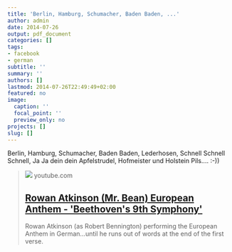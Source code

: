 ```yaml
---
title: 'Berlin, Hamburg, Schumacher, Baden Baden, ...'
author: admin
date: 2014-07-26
output: pdf_document
categories: []
tags:
- facebook
- german
subtitle: ''
summary: ''
authors: []
lastmod: 2014-07-26T22:49:49+02:00
featured: no
image:
  caption: ''
  focal_point: ''
  preview_only: no
projects: []
slug: []
---
```

Berlin, Hamburg, Schumacher, Baden Baden, Lederhosen, Schnell Schnell Schnell, Ja Ja dein dein Apfelstrudel, Hofmeister und Holstein Pils.... :-))
> [![](https://i.ytimg.com/vi/oWGZdYNpaSo/hqdefault.jpg)](https://www.youtube.com/watch?v=oWGZdYNpaSo)
> youtube.com
> ## [Rowan Atkinson (Mr. Bean) European Anthem - 'Beethoven's 9th Symphony'](https://www.youtube.com/watch?v=oWGZdYNpaSo)
>
>Rowan Atkinson (as Robert Bennington) performing the European Anthem in German...until he runs out of words at the end of the first verse.

